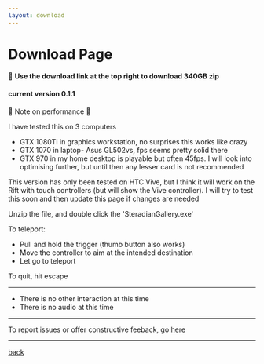 ```yaml
---
layout: download
---
```

# [](#header-1)Download Page

:gem: **Use the download link at the top right to download 340GB zip**


#### current version 0.1.1
:poultry_leg: Note on performance :poultry_leg: 

I have tested this on 3 computers

* GTX 1080Ti in graphics workstation, no surprises this works like crazy
* GTX 1070 in laptop- Asus  GL502vs, fps seems pretty solid there
* GTX 970 in my home desktop is playable but often 45fps.  I will look into optimising further, but until then any lesser card is not recommended

This version has only been tested on HTC Vive, but I think it will work on the Rift with touch controllers (but will show the Vive controller).  I will try to test this soon and then update this page if changes are needed  

Unzip the file, and double click the 'SteradianGallery.exe'

To teleport: 
 * Pull and hold the trigger (thumb button also works)
 * Move the controller to aim at the intended destination
 * Let go to teleport

To quit, hit escape 

____

* There is no other interaction at this time
* There is no audio at this time 

____

To report issues or offer constructive feeback, go [here]({{site.issues_url}}) 

____

[back](./)
